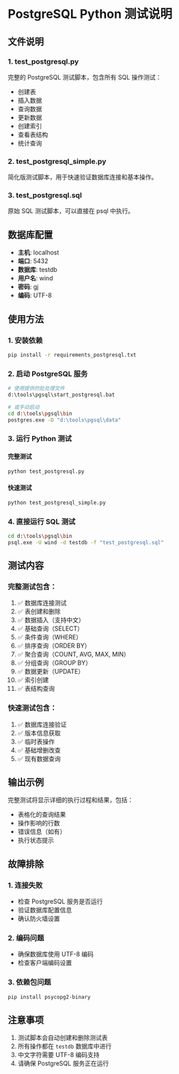 # PostgreSQL Python 测试说明

## 文件说明

### 1. test_postgresql.py
完整的 PostgreSQL 测试脚本，包含所有 SQL 操作测试：
- 创建表
- 插入数据
- 查询数据
- 更新数据
- 创建索引
- 查看表结构
- 统计查询

### 2. test_postgresql_simple.py
简化版测试脚本，用于快速验证数据库连接和基本操作。

### 3. test_postgresql.sql
原始 SQL 测试脚本，可以直接在 psql 中执行。

## 数据库配置

- **主机**: localhost
- **端口**: 5432
- **数据库**: testdb
- **用户名**: wind
- **密码**: gj
- **编码**: UTF-8

## 使用方法

### 1. 安装依赖
```bash
pip install -r requirements_postgresql.txt
```

### 2. 启动 PostgreSQL 服务
```bash
# 使用提供的批处理文件
d:\tools\pgsql\start_postgresql.bat

# 或手动启动
cd d:\tools\pgsql\bin
postgres.exe -D "d:\tools\pgsql\data"
```

### 3. 运行 Python 测试

#### 完整测试
```bash
python test_postgresql.py
```

#### 快速测试
```bash
python test_postgresql_simple.py
```

### 4. 直接运行 SQL 测试
```bash
cd d:\tools\pgsql\bin
psql.exe -U wind -d testdb -f "test_postgresql.sql"
```

## 测试内容

### 完整测试包含：
1. ✅ 数据库连接测试
2. ✅ 表创建和删除
3. ✅ 数据插入（支持中文）
4. ✅ 基础查询（SELECT）
5. ✅ 条件查询（WHERE）
6. ✅ 排序查询（ORDER BY）
7. ✅ 聚合查询（COUNT, AVG, MAX, MIN）
8. ✅ 分组查询（GROUP BY）
9. ✅ 数据更新（UPDATE）
10. ✅ 索引创建
11. ✅ 表结构查询

### 快速测试包含：
1. ✅ 数据库连接验证
2. ✅ 版本信息获取
3. ✅ 临时表操作
4. ✅ 基础增删改查
5. ✅ 现有数据查询

## 输出示例

完整测试将显示详细的执行过程和结果，包括：
- 表格化的查询结果
- 操作影响的行数
- 错误信息（如有）
- 执行状态提示

## 故障排除

### 1. 连接失败
- 检查 PostgreSQL 服务是否运行
- 验证数据库配置信息
- 确认防火墙设置

### 2. 编码问题
- 确保数据库使用 UTF-8 编码
- 检查客户端编码设置

### 3. 依赖包问题
```bash
pip install psycopg2-binary
```

## 注意事项

1. 测试脚本会自动创建和删除测试表
2. 所有操作都在 `testdb` 数据库中进行
3. 中文字符需要 UTF-8 编码支持
4. 请确保 PostgreSQL 服务正在运行
